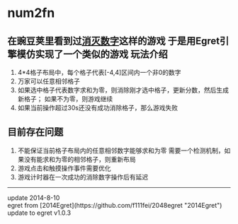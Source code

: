 num2fn
======

在豌豆荚里看到过[消灭数字](http://www.wandoujia.com/apps/com.remember.coushu "消灭数字传奇")这样的游戏
于是用Egret引擎模仿实现了一个类似的游戏
玩法介绍
-------
1.  4*4格子布局中，每个格子代表[-4,4]区间内一个非0的数字
2.  万家可以任意相邻格子
3.  如果选中格子代表数字求和为零，则消除刚才选中格子，更新分数，然后生成新格子；
   如果不为零，则游戏继续
4.  如果当前操作超过30s还没有成功消除格子，那么游戏失败

目前存在问题
-------
1.  不能保证当前格子布局内的任意相邻数字能够求和为零
   需要一个检测机制，如果没有能求和为零的相邻格子，则重新布局
2.  游戏点击和触摸操作事件需要优化
3.  游戏计时器在一次成功的消除数字操作后有延迟

- - -
<p>update 2014-8-10<br>
egret from [2014Egret](https://github.com/f111fei/2048egret "2014Egret")<br>
update to egret v1.0.3
<p>

